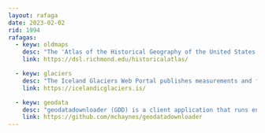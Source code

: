 ```yaml
---
layout: rafaga
date: 2023-02-02
rid: 1994
rafagas:
  - keyw: oldmaps
    desc: "The 'Atlas of the Historical Geography of the United States' by Charles O. Paullin and John K. Wright, first published in 1932, digitized and georeferenced so that the nearly 700 original maps can be viewed on screen"
    link: https://dsl.richmond.edu/historicalatlas/

  - keyw: glaciers
    desc: "The Iceland Glaciers Web Portal publishes measurements and final data on the extent and mass balance of Iceland's glaciers, as well as other information about the glaciers, including numerous historical and general photographs"
    link: https://icelandicglaciers.is/

  - keyw: geodata
    desc: "geodatadownloader (GDD) is a client application that runs entirely in the browser to download all data contained in a feature layer from an ArcGIS online service with no maximum size limit"
    link: https://github.com/mchaynes/geodatadownloader
---
```

